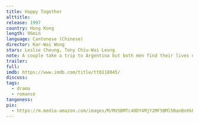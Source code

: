 ```yaml
---
title: Happy Together
alttitle:
release: 1997
country: Hong Kong
length: 96min
language: Cantonese (Chinese)
director: Kar-Wai Wong
stars: Leslie Cheung, Tony Chiu-Wai Leung
note: A couple take a trip to Argentina but both men find their lives drifting apart in opposite directions.
trailer:
full:
imdb: https://www.imdb.com/title/tt0118845/
discuss:
tags:
  - drama
  - romance
tangoness:
pix:
  - https://m.media-amazon.com/images/M/MV5BMTc4ODY4MjY2MF5BMl5BanBnXkFtZTcwNTE0MDMzNA@@._V1_SY1000_CR0,0,703,1000_AL_.jpg
---
```


